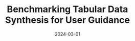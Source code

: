 ---
title: 'Benchmarking Tabular Data Synthesis for User Guidance'
collection: publications
category: manuscripts
permalink: /publication/2024-03-01-benchmarking-tabular-data-synthesis
excerpt: 'This work presented the idea in a PhD Workshop to benchmark tabular data synthesis tools, to offer insights for user guidance.'
date: 2024-03-01
venue: 'EDBT/ICDT Joint Conference'
slidesurl: #‘http://academicpages.github.io/files/slides2.pdf’
paperurl: 'http://mafedavila.github.io/files/2024-03-01-benchmarking-tabular-data-synthesis.pdf'
citation: 'M. F. Davila, W. Wingerath, and F. Panse. “Benchmarking Tabular Data Synthesis for User Guidance.” In: EDBT/ICDT 2024 Joint Conference, Mar. 1, 2024.'
---